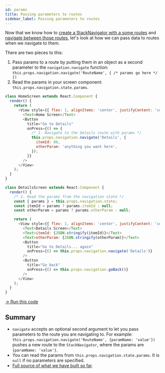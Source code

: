 ```yaml
---
id: params
title: Passing parameters to routes
sidebar_label: Passing parameters to routes
---
```


Now that we know how to [create a StackNavigator with a some routes](hello-react-navigation.html) and [navigate between those routes](navigating.html), let's look at how we can pass data to routes when we navigate to them.

There are two pieces to this:

1. Pass params to a route by putting them in an object as a second parameter to the `navigation.navigate` function: `this.props.navigation.navigate('RouteName', { /* params go here */ })`
2. Read the params in your screen component: `this.props.navigation.state.params`.

```js
class HomeScreen extends React.Component {
  render() {
    return (
      <View style={{ flex: 1, alignItems: 'center', justifyContent: 'center' }}>
        <Text>Home Screen</Text>
        <Button
          title="Go to Details"
          onPress={() => {
            /* 1. Navigate to the Details route with params */
            this.props.navigation.navigate('Details', {
              itemId: 86,
              otherParam: 'anything you want here',
            });
          }}
        />
      </View>
    );
  }
}

class DetailsScreen extends React.Component {
  render() {
    /* 2. Read the params from the navigation state */
    const { params } = this.props.navigation.state;
    const itemId = params ? params.itemId : null;
    const otherParam = params ? params.otherParam : null;

    return (
      <View style={{ flex: 1, alignItems: 'center', justifyContent: 'center' }}>
        <Text>Details Screen</Text>
        <Text>itemId: {JSON.stringify(itemId)}</Text>
        <Text>otherParam: {JSON.stringify(otherParam)}</Text>
        <Button
          title="Go to Details... again"
          onPress={() => this.props.navigation.navigate('Details')}
        />
        <Button
          title="Go back"
          onPress={() => this.props.navigation.goBack()}
        />
      </View>
    );
  }
}
```

<a href="https://snack.expo.io/@react-navigation/navigate-with-params" target="blank" class="run-code-button">&rarr; Run this code</a>

## Summary

- `navigate` accepts an optional second argument to let you pass parameters to the route you are navigating to. For example: `this.props.navigation.navigate('RouteName', {paramName: 'value'})` pushes a new route to the `StackNavigator`, where the params are `{paramName: 'value'}`.
- You can read the params from `this.props.navigation.state.params`. It is `null` if no parameters are specified.
- [Full source of what we have built so far](https://snack.expo.io/@react-navigation/navigate-with-params).